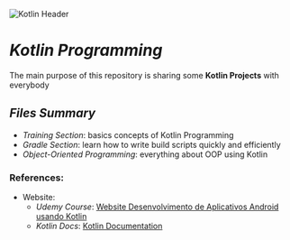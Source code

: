 ![Kotlin Header](https://miro.medium.com/v2/resize:fit:1400/1*KEcGysVAlWoJA8U_FoUzrg.png)
# *Kotlin Programming*
The main purpose of this repository is sharing some **Kotlin Projects** with everybody 
## *Files Summary*
 - *Training Section*: basics concepts of Kotlin Programming
 - *Gradle Section*: learn how to write build scripts quickly and efficiently 
 - *Object-Oriented Programming*: everything about OOP using Kotlin

### References:
- Website:
  - *Udemy Course*: [Website Desenvolvimento de Aplicativos Android usando Kotlin](https://www.udemy.com/course/curso-desenvolvedor-kotlin/)
  - *Kotlin Docs*: [Kotlin Documentation](https://kotlinlang.org/docs/home.html)

